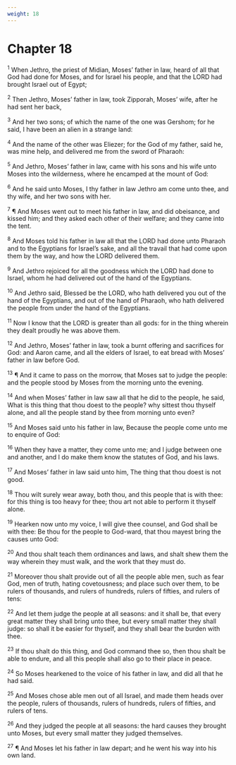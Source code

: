 ```yaml
---
weight: 18
---
```


# Chapter 18

<sup>1</sup> When Jethro, the priest of Midian, Moses’ father in law, heard of all that God had done for Moses, and for Israel his people, and that the LORD had brought Israel out of Egypt; 

<sup>2</sup> Then Jethro, Moses’ father in law, took Zipporah, Moses’ wife, after he had sent her back, 

<sup>3</sup> And her two sons; of which the name of the one was Gershom; for he said, I have been an alien in a strange land: 

<sup>4</sup> And the name of the other was Eliezer; for the God of my father, said he, was mine help, and delivered me from the sword of Pharaoh: 

<sup>5</sup> And Jethro, Moses’ father in law, came with his sons and his wife unto Moses into the wilderness, where he encamped at the mount of God: 

<sup>6</sup> And he said unto Moses, I thy father in law Jethro am come unto thee, and thy wife, and her two sons with her. 

<sup>7</sup> ¶ And Moses went out to meet his father in law, and did obeisance, and kissed him; and they asked each other of their welfare; and they came into the tent. 

<sup>8</sup> And Moses told his father in law all that the LORD had done unto Pharaoh and to the Egyptians for Israel’s sake, and all the travail that had come upon them by the way, and how the LORD delivered them. 

<sup>9</sup> And Jethro rejoiced for all the goodness which the LORD had done to Israel, whom he had delivered out of the hand of the Egyptians. 

<sup>10</sup> And Jethro said, Blessed be the LORD, who hath delivered you out of the hand of the Egyptians, and out of the hand of Pharaoh, who hath delivered the people from under the hand of the Egyptians. 

<sup>11</sup> Now I know that the LORD is greater than all gods: for in the thing wherein they dealt proudly he was above them. 

<sup>12</sup> And Jethro, Moses’ father in law, took a burnt offering and sacrifices for God: and Aaron came, and all the elders of Israel, to eat bread with Moses’ father in law before God. 

<sup>13</sup> ¶ And it came to pass on the morrow, that Moses sat to judge the people: and the people stood by Moses from the morning unto the evening. 

<sup>14</sup> And when Moses’ father in law saw all that he did to the people, he said, What is this thing that thou doest to the people? why sittest thou thyself alone, and all the people stand by thee from morning unto even? 

<sup>15</sup> And Moses said unto his father in law, Because the people come unto me to enquire of God: 

<sup>16</sup> When they have a matter, they come unto me; and I judge between one and another, and I do make them know the statutes of God, and his laws. 

<sup>17</sup> And Moses’ father in law said unto him, The thing that thou doest is not good. 

<sup>18</sup> Thou wilt surely wear away, both thou, and this people that is with thee: for this thing is too heavy for thee; thou art not able to perform it thyself alone. 

<sup>19</sup> Hearken now unto my voice, I will give thee counsel, and God shall be with thee: Be thou for the people to God-ward, that thou mayest bring the causes unto God: 

<sup>20</sup> And thou shalt teach them ordinances and laws, and shalt shew them the way wherein they must walk, and the work that they must do. 

<sup>21</sup> Moreover thou shalt provide out of all the people able men, such as fear God, men of truth, hating covetousness; and place such over them, to be rulers of thousands, and rulers of hundreds, rulers of fifties, and rulers of tens: 

<sup>22</sup> And let them judge the people at all seasons: and it shall be, that every great matter they shall bring unto thee, but every small matter they shall judge: so shall it be easier for thyself, and they shall bear the burden with thee. 

<sup>23</sup> If thou shalt do this thing, and God command thee so, then thou shalt be able to endure, and all this people shall also go to their place in peace. 

<sup>24</sup> So Moses hearkened to the voice of his father in law, and did all that he had said. 

<sup>25</sup> And Moses chose able men out of all Israel, and made them heads over the people, rulers of thousands, rulers of hundreds, rulers of fifties, and rulers of tens. 

<sup>26</sup> And they judged the people at all seasons: the hard causes they brought unto Moses, but every small matter they judged themselves. 

<sup>27</sup> ¶ And Moses let his father in law depart; and he went his way into his own land. 


